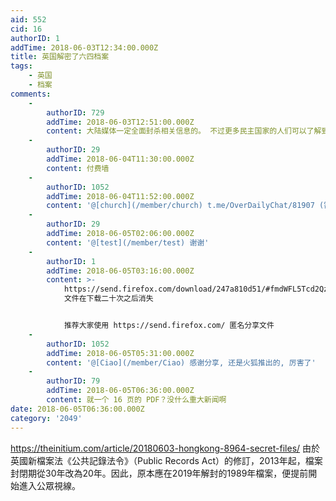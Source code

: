 ```yaml
---
aid: 552
cid: 16
authorID: 1
addTime: 2018-06-03T12:34:00.000Z
title: 英国解密了六四档案
tags:
    - 英国
    - 档案
comments:
    -
        authorID: 729
        addTime: 2018-06-03T12:51:00.000Z
        content: 大陆媒体一定全面封杀相关信息的。 不过更多民主国家的人们可以了解到这一真相
    -
        authorID: 29
        addTime: 2018-06-04T11:30:00.000Z
        content: 付费墙
    -
        authorID: 1052
        addTime: 2018-06-04T11:52:00.000Z
        content: '@[church](/member/church) t.me/OverDailyChat/81907 (需科学上网)'
    -
        authorID: 29
        addTime: 2018-06-05T02:06:00.000Z
        content: '@[test](/member/test) 谢谢'
    -
        authorID: 1
        addTime: 2018-06-05T03:16:00.000Z
        content: >-
            https://send.firefox.com/download/247a810d51/#fmdWFL5Tcd2Qz6qS8YvOvQ
            文件在下载二十次之后消失


            推荐大家使用 https://send.firefox.com/ 匿名分享文件
    -
        authorID: 1052
        addTime: 2018-06-05T05:31:00.000Z
        content: '@[Ciao](/member/Ciao) 感谢分享, 还是火狐推出的, 厉害了'
    -
        authorID: 79
        addTime: 2018-06-05T06:36:00.000Z
        content: 就一个 16 页的 PDF？没什么重大新闻啊
date: 2018-06-05T06:36:00.000Z
category: '2049'
---
```


https://theinitium.com/article/20180603-hongkong-8964-secret-files/ 由於英國新檔案法《公共記錄法令》（Public Records Act）的修訂，2013年起，檔案封閉期從30年改為20年。因此，原本應在2019年解封的1989年檔案，便提前開始進入公眾視線。
